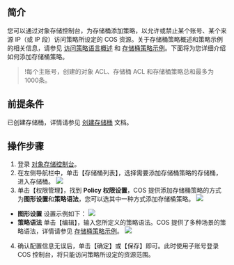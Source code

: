 ## 简介

您可以通过对象存储控制台，为存储桶添加策略，以允许或禁止某个账号、某个来源 IP（或 IP 段）访问策略所设定的 COS 资源。关于存储桶策略概述和策略示例的相关信息，请参见 [访问策略语言概述](https://cloud.tencent.com/document/product/436/18023) 和 [存储桶策略示例](https://cloud.tencent.com/document/product/436/18031)。下面将为您详细介绍如何添加存储桶策略。

> !每个主账号，创建的对象 ACL、存储桶 ACL 和存储桶策略总和最多为1000条。

## 前提条件
已创建存储桶，详情请参见 [创建存储桶](https://cloud.tencent.com/document/product/436/13309) 文档。

## 操作步骤

1. 登录 [对象存储控制台](https://console.cloud.tencent.com/cos5)。
2. 在左侧导航栏中，单击【存储桶列表】，选择需要添加存储桶策略的存储桶，进入存储桶。
![](https://main.qcloudimg.com/raw/0b466aa689145cdc4e5ccb809447d8fd.jpg)
2. 单击【权限管理】，找到 **Policy 权限设置**，COS 提供添加存储桶策略的方式为**图形设置**和**策略语法**，您可以选其中一种方式添加存储桶策略。
![](https://main.qcloudimg.com/raw/d11f4144e22fe99a9ade962c0b4b834c.jpg)
 - **图形设置**
 设置示例如下：
![](https://main.qcloudimg.com/raw/77e82191afffb9e80d5c19ec075889c4.jpg)
 - **策略语法**
 单击【编辑】，输入您所定义的策略语法。COS 提供了多种场景的策略语法，详情请参见 [存储桶策略示例](https://cloud.tencent.com/document/product/436/18031)。
  ![](https://main.qcloudimg.com/raw/d5fe3da89e17a9d507df3a1699311a80.png)
4. 确认配置信息无误后，单击【确定】或【保存】即可。此时使用子账号登录 COS 控制台，将只能访问策略所设定的资源范围。

